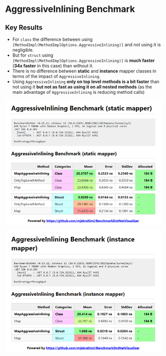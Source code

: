 # AggressiveInlining Benchmark

## Key Results

- For `class` the difference between using `[MethodImpl(MethodImplOptions.AggressiveInlining)]` and not using it is negligible.
- But for `struct` using `[MethodImpl(MethodImplOptions.AggressiveInlining)]` is **much faster** (**34x faster** in this case) than without it.
- There is no difference between **static** and **instance** mapper classes in terms of the impact of `AggressiveInlining`.
- Using `AggressiveInlining` **only on top level methods is a bit faster** than not using it **but not as fast as using it on all nested methods** (as the main advantage of `AggressiveInlining` is reducing method calls)

![Benchmark-static](Benchmark-static.png)

![Benchmark-instance](Benchmark-instance.png)